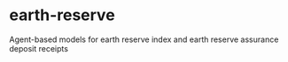 # earth-reserve
Agent-based models for earth reserve index and earth reserve assurance deposit receipts
